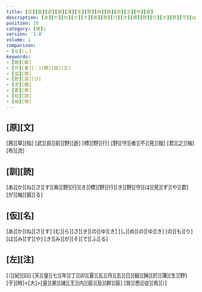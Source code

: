 ```yaml
---
title: [天][皇][遊][猟][蒲][生][野][時][額][田][王][作][歌]
description: [あ][か][ね][さ][す][紫][野][行][き][標][野][行][き][野][守][は][見][ず][や][君][が][袖][振][る]
position: 20
category: [巻]1
version: '1.0'
volume: 1
comparison:
- [な][し]
keywords:
- [雑][歌]
- [作][者][：][額][田][王]
- [滋][賀]
- [野][遊][び]
- [求][婚]
- [宴][席]
- [枕][詞]
- [植][物]
---
```


## [原][文]

[茜][草][指] [武][良][前][野][逝] [標][野][行] [野][守][者][不][見][哉] [君][之][袖][布][流]

## [訓][読]

[あ][か][ね][さ][す][紫][野][行][き][標][野][行][き][野][守][は][見][ず][や][君][が][袖][振][る]

## [仮][名]

[あ][か][ね][さ][す] [む][ら][さ][き][の][ゆ][き] [し][め][の][ゆ][き] [の][も][り][は][み][ず][や] [き][み][が][そ][で][ふ][る]

## [左][注]

[（][紀][曰] [天][皇][七][年][丁][卯][夏][五][月][五][日][縦][猟][於][蒲][生][野] [于][時]<[大]>[皇][弟][諸][王][内][臣][及][群][臣] [皆][悉][従][焉][）]
